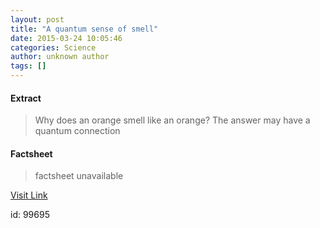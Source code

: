 ```yaml
---
layout: post
title: "A quantum sense of smell"
date: 2015-03-24 10:05:46
categories: Science
author: unknown author
tags: []
---
```



#### Extract
>Why does an orange smell like an orange? The answer may have a quantum connection

#### Factsheet
>factsheet unavailable

[Visit Link](http://feedproxy.google.com/~r/PhysicsWorld/~3/KfoH0WS60Qg/a-quantum-sense-of-smell)

id:   99695
